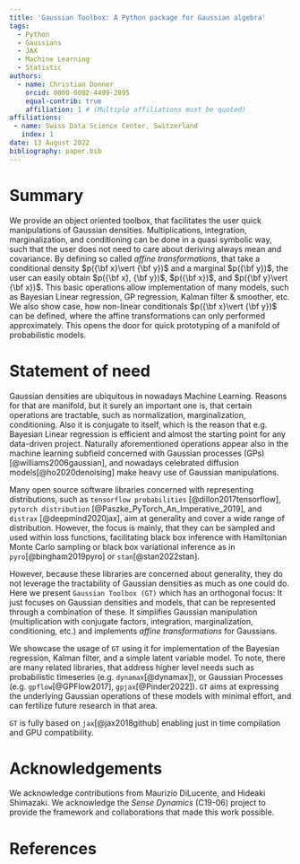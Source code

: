 ```yaml
---
title: 'Gaussian Toolbox: A Python package for Gaussian algebra'
tags:
  - Python
  - Gaussians
  - JAX
  - Machine Learning
  - Statistic
authors:
  - name: Christian Donner
    orcid: 0000-0002-4499-2895
    equal-contrib: true
    affiliation: 1 # (Multiple affiliations must be quoted)
affiliations:
 - name: Swiss Data Science Center, Switzerland
   index: 1
date: 13 August 2022
bibliography: paper.bib
---
```


# Summary

We provide an object oriented toolbox, that facilitates the user quick manipulations of Gaussian densities. Multiplications, integration, marginalization, and conditioning can be done in a quasi symbolic way, such that the user does not need to care about deriving always mean and covariance. By defining so called *affine transformations*, that take a conditional density $p({\bf x}\vert {\bf y})$ and a marginal $p({\bf y})$, the user can easily obtain $p({\bf x}, {\bf y})$, $p({\bf x})$, and $p({\bf y}\vert {\bf x})$. This basic operations allow implementation of many models, such as Bayesian Linear regression, GP regression, Kalman filter \& smoother, etc. We also show case, how non-linear conditionals $p({\bf x}\vert {\bf y})$ can be defined, where the affine transformations can only performed approximately. This opens the door for quick prototyping of a manifold of probabilistic models.

# Statement of need

Gaussian densities are ubiquitous in nowadays Machine Learning. Reasons for that are manifold, but it surely an important one is, that certain operations are tractable, such as normalization, marginalization, conditioning. Also it is conjugate to itself, which is the reason that e.g. Bayesian Linear regression is efficient and almost the starting point for any data-driven project. Naturally aforementioned operations appear also in the machine learning subfield concerned with Gaussian processes (GPs) [@williams2006gaussian], and nowadays celebrated diffusion models[@ho2020denoising] make heavy use of Gaussian manipulations.

Many open source software libraries concerned with representing distributions, such as `tensorflow probabilities` [@dillon2017tensorflow], `pytorch distribution` [@Paszke_PyTorch_An_Imperative_2019], and `distrax` [@deepmind2020jax], aim at generality and cover a wide range of distribution. However, the focus is mainly, that they can be sampled and used within loss functions, facilitating black box inference with Hamiltonian Monte Carlo sampling or black box variational inference as in `pyro`[@bingham2019pyro] or `stan`[@stan2022stan].

However, because these libraries are concerned about generality, they do not leverage the tractability of Gaussian densities as much as one could do. Here we present `Gaussian Toolbox (GT)` which has an orthogonal focus: It just focuses on Gaussian densities and models, that can be represented through a combination of these. It simplifies Gaussian manipulation (multiplication with conjugate factors, integration, marginalization, conditioning, etc.) and implements *affine transformations* for Gaussians. 

We showcase the usage of `GT` using it for implementation of the Bayesian regression, Kalman filter, and a simple latent variable model. To note, there are many related libraries, that address higher level needs such as probabilistic timeseries (e.g. `dynamax`[@dynamax]), or Gaussian Processes (e.g. `gpflow`[@GPFlow2017], `gpjax`[@Pinder2022]). `GT` aims at expressing the underlying Gaussian operations of these models with minimal effort, and can fertilize future research in that area. 

`GT` is fully based on `jax`[@jax2018github] enabling just in time compilation and GPU compatibility.

# Acknowledgements

We acknowledge contributions from Maurizio DiLucente, and Hideaki Shimazaki. We acknowledge the _Sense Dynamics_ (C19-06) project to provide the framework and collaborations that made this work possible.

# References